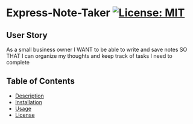 # Express-Note-Taker [![License: MIT](https://img.shields.io/badge/License-MIT-yellow.svg)](https://opensource.org/licenses/MIT)

## User Story
As a small business owner
I WANT to be able to write and save notes
SO THAT I can organize my thoughts and keep track of tasks I need to complete

## Table of Contents
- [Description](#description)
- [Installation](#installation)
- [Usage](#usage)
- [License](#license)
